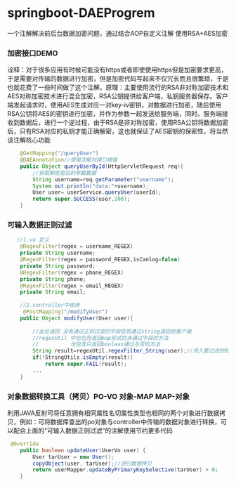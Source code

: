 # springboot-DAEProgrem
一个注解解决前后台数据加密问题，通过结合AOP自定义注解 使用RSA+AES加密 

### 加密接口DEMO
  诠释：对于很多应用有时候可能没有https或者即使使用https但是加密要求更高，于是需要对传输的数据进行加密，但是加密代码写起来不仅冗长而且很繁琐，于是也就花费了一些时间做了这个注解。原理：主要使用流行的RSA非对称加密技术和AES对称加密技术进行混合加密，RSA公钥提供给客户端，私钥服务器保存。客户端发起请求时，使用AES生成对应一对key-iv密钥，对数据进行加密，随后使用RSA公钥将AES的密钥进行加密，并作为参数一起发送给服务端，同时。服务端接收到数据后，进行一个逆过程，由于RSA是非对称加密，使用RSA公钥将数据加密后，只有RSA对应的私钥才能正确解密，这也就保证了AES密钥的保密性，将当然该注解核心功能
~~~java
    @GetMapping("/queryUser")
    @DAEAnnotation//使用注解对接口增强
    public Object queryUserById(HttpServletRequest req){
        //获取解密密后的参数数据
        String username=req.getParameter("username");
        System.out.println("data:"+username);
        User user= userService.queryUser(userId);
        return super.SUCCESS(user,200);
    }
~~~
### 可输入数据正则过滤
~~~java
   //1.vo 定义
    @RegexFilter(regex = username_REGEX)
    private String username;
    @RegexFilter(regex = password_REGEX,isCanlog=false)
    private String password;
    @RegexFilter(regex = phone_REGEX)
    private String phone;
    @RegexFilter(regex = email_REGEX)
    private String email;
    
    //2.controller中使用
     @PostMapping("/modifyUser")
    public Object modifyUser(User user){
        
        //此处返回 没有通过正则过滤的字段信息通过string返回给客户端
        //regexUtil 中也包含返回map形式的未通过字段的方法
        //          也包含只返回boolean通过与否的方法
        String result=regexUtil.regexFilter_String(user);//传入要过滤的封装数据对象
        if(!StringUtils.isEmpty(result))
            return super.FAIL(result);
        ...
    }
~~~
### 对象数据转换工具（拷贝）PO-VO 对象-MAP MAP-对象
利用JAVA反射可将任意拥有相同属性名切属性类型也相同的两个对象进行数据拷贝，例如：可将数据库查出的po对象与controller中传输的数据对象进行转换，可以配合上面的“可输入数据正则过滤”的注解使用节约更多代码
~~~java
 @Override
    public boolean updateUser(UserVo user) {
        User tarUser = new User();
        copyObject(user, tarUser);//进行数据拷贝
        return userMapper.updateByPrimaryKeySelective(tarUser) > 0;
    }
~~~


